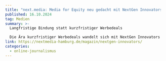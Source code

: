 ```yaml
---
title: "next.media: Media for Equity neu gedacht mit NextGen Innovators"
published: 16.10.2024
tag: Medien
summary: >-
  Langfristige Bindung statt kurzfristiger Werbedeals

  Die Ära kurzfristiger Werbedeals wandelt sich mit NextGen Innovators (NGI), einem Unternehmen, das langfristige Partnerschaften zwischen Startups und Content-Creatoren fördert. Sarah Kübler und Sebastian Niemann nutzen dabei ihre tiefgreifenden Erfahrungen im Social Media und Influencer-Marketing.
link: https://nextmedia-hamburg.de/magazin/nextgen-innovators/
categories:
  - online-journalismus
---
```

